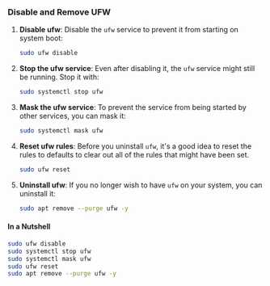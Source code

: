 ### Disable and Remove UFW

1. **Disable ufw**: Disable the `ufw` service to prevent it from starting on system boot:

   ```sh
   sudo ufw disable
   ```

2. **Stop the ufw service**: Even after disabling it, the `ufw` service might still be running. Stop it with:

   ```sh
   sudo systemctl stop ufw
   ```

3. **Mask the ufw service**: To prevent the service from being started by other services, you can mask it:

   ```sh
   sudo systemctl mask ufw
   ```

4. **Reset ufw rules**: Before you uninstall `ufw`, it's a good idea to reset the rules to defaults to clear out all of the rules that might have been set.

   ```sh
   sudo ufw reset
   ```

5. **Uninstall ufw**: If you no longer wish to have `ufw` on your system, you can uninstall it:

   ```sh
   sudo apt remove --purge ufw -y
   ```

#### In a Nutshell

```sh
sudo ufw disable
sudo systemctl stop ufw
sudo systemctl mask ufw
sudo ufw reset
sudo apt remove --purge ufw -y
```